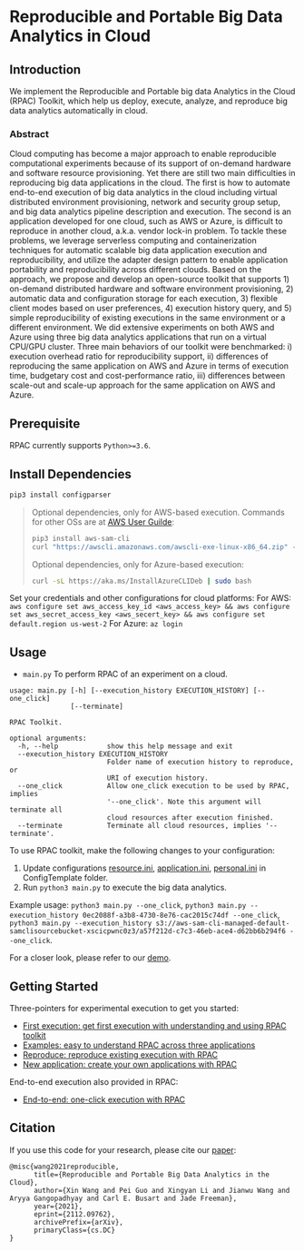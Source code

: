 # Reproducible and Portable Big Data Analytics in Cloud

## Introduction
We implement the Reproducible and Portable big data Analytics in the Cloud (RPAC) Toolkit, which help us deploy, execute, analyze, and reproduce big data analytics automatically in cloud. 

### Abstract
Cloud computing has become a major approach to enable reproducible computational experiments because of its support of on-demand hardware and software resource provisioning. Yet there are still two main difficulties in reproducing big data applications in the cloud. The first is how to automate end-to-end execution of big data analytics in the cloud including virtual distributed environment provisioning, network and security group setup, and big data analytics pipeline description and execution. The second is an application developed for one cloud, such as AWS or Azure, is difficult to reproduce in another cloud, a.k.a. vendor lock-in problem. To tackle these problems, we leverage serverless computing and containerization techniques for automatic scalable big data application execution and reproducibility, and utilize the adapter design pattern to enable application portability and reproducibility across different clouds. Based on the approach, we propose and develop an open-source toolkit that supports 1) on-demand distributed hardware and software environment provisioning, 2) automatic data and configuration storage for each execution, 3) flexible client modes based on user preferences, 4) execution history query, and 5) simple reproducibility of existing executions in the same environment or a different environment. We did extensive experiments on both AWS and Azure using three big data analytics applications that run on a virtual CPU/GPU cluster. Three main behaviors of our toolkit were benchmarked: i) execution overhead ratio for reproducibility support, ii) differences of reproducing the same application on AWS and Azure in terms of execution time, budgetary cost and cost-performance ratio, iii) differences between scale-out and scale-up approach for the same application on AWS and Azure.

## Prerequisite
RPAC currently supports `Python>=3.6`.

## Install Dependencies
```bash
pip3 install configparser
```
> Optional dependencies, only for AWS-based execution. Commands for other OSs are at [AWS User Guilde](https://docs.aws.amazon.com/cli/latest/userguide/getting-started-install.html): 
> ```bash
> pip3 install aws-sam-cli
> curl "https://awscli.amazonaws.com/awscli-exe-linux-x86_64.zip" -o "awscliv2.zip" && unzip awscliv2.zip && sudo ./aws/install
> ```
> Optional dependencies, only for Azure-based execution: 
> ```bash
> curl -sL https://aka.ms/InstallAzureCLIDeb | sudo bash
> ```

Set your credentials and other configurations for cloud platforms: 
For AWS: `aws configure set aws_access_key_id <aws_access_key> && aws configure set aws_secret_access_key <aws_secert_key> && aws configure set default.region us-west-2` 
For Azure: `az login`

## Usage

- `main.py` To perform RPAC of an experiment on a cloud.

```
usage: main.py [-h] [--execution_history EXECUTION_HISTORY] [--one_click]
               [--terminate]

RPAC Toolkit.

optional arguments:
  -h, --help            show this help message and exit
  --execution_history EXECUTION_HISTORY
                        Folder name of execution history to reproduce, or
                        URI of execution history.
  --one_click           Allow one_click execution to be used by RPAC, implies
                        '--one_click'. Note this argument will terminate all
                        cloud resources after execution finished.
  --terminate           Terminate all cloud resources, implies '--terminate'.
```

To use RPAC toolkit, make the following changes to your configuration:

1. Update configurations [resource.ini](./ConfigTemplate/resource.ini), [application.ini](./ConfigTemplate/application.ini), [personal.ini](./ConfigTemplate/personal.ini) in ConfigTemplate folder.
2. Run ```python3 main.py``` to execute the big data analytics.

Example usage: `python3 main.py --one_click`, `python3 main.py --execution_history 0ec2088f-a3b8-4730-8e76-cac2015c74df --one_click`, `python3 main.py --execution_history s3://aws-sam-cli-managed-default-samclisourcebucket-xscicpwnc0z3/a57f212d-c7c3-46eb-ace4-d62bb6b294f6 --one_click`.

For a closer look, please refer to our [demo](https://www.youtube.com/watch?v=Jzid0E89SrU).

## Getting Started
Three-pointers for experimental execution to get you started:
- [First execution: get first execution with understanding and using RPAC toolkit](./docs/first_execution.md)
- [Examples: easy to understand RPAC across three applications](./docs/examples.md)
- [Reproduce: reproduce existing execution with RPAC](./docs/reproduce.md)
- [New application: create your own applications with RPAC](./docs/newapplication.md)

End-to-end execution also provided in RPAC:
- [End-to-end: one-click execution with RPAC](./docs/end_to_end.md)

## Citation
If you use this code for your research, please cite our [paper](https://arxiv.org/abs/2112.09762):

```
@misc{wang2021reproducible,
      title={Reproducible and Portable Big Data Analytics in the Cloud}, 
      author={Xin Wang and Pei Guo and Xingyan Li and Jianwu Wang and Aryya Gangopadhyay and Carl E. Busart and Jade Freeman},
      year={2021},
      eprint={2112.09762},
      archivePrefix={arXiv},
      primaryClass={cs.DC}
}
```
